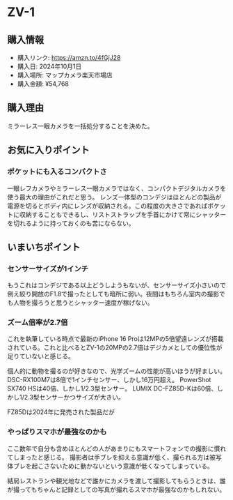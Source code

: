 # ZV-1
## 購入情報
- 購入リンク: <https://amzn.to/4fGjJ28>
- 購入日: 2024年10月1日
- 購入場所: マップカメラ楽天市場店
- 購入金額: ¥54,768
## 購入理由
ミラーレス一眼カメラを一括処分することを決めた。
## お気に入りポイント
### ポケットにも入るコンパクトさ
一眼レフカメラやミラーレス一眼カメラではなく、コンパクトデジタルカメラを使う最大の理由がこれだと思う。
レンズ一体型のコンデジはほとんどの製品が電源を切るとボディ内にレンズが収納される。この程度の大きさであればポケットに収納することもできるし、リストストラップを手首にかけて常にシャッターを切れるように持っておくのも苦にならない。
## いまいちポイント
### センサーサイズが1インチ
もうこれはコンデジである以上どうしようもないが、センサーサイズ小さいので例え絞り開放のF1.8で撮ったとしても暗所に弱い。夜間はもちろん室内の撮影でも人物を撮ろうと思うとシャッター速度が稼げない。

### ズーム倍率が2.7倍
これを執筆している時点で最新のiPhone 16 Proは12MPの5倍望遠レンズが搭載されている。これと比べるとZV-1の20MPの2.7倍はデジカメとしての優位性が足りていないと感じる。

個人的に動物を撮るのが好きなので、光学ズームの性能が高いほうが好ましい。
DSC-RX100M7は8倍で1インチセンサー、しかし16万円超え。
PowerShot SX740 HSは40倍、しかし1/2.3型センサー。
LUMIX DC-FZ85D-Kは60倍、しかし1/2.3型センサーかつサイズが大きい。

FZ85Dは2024年に発売された製品だが


### やっぱりスマホが最強なのかも
ここ数年で自分も含めほとんどの人があまりにもスマートフォンでの撮影に慣れてしまったと感じる。
撮影者は手ブレを抑える意識が低く、撮られる方は被写体ブレを起こさないために動かないという意識が低くなってしまっている。

結局レストランや観光地などで誰かにカメラを渡して撮影してもらうときは、誰が撮ってもちゃんと記録としての写真が撮れるスマホが最強なのかもしれない。